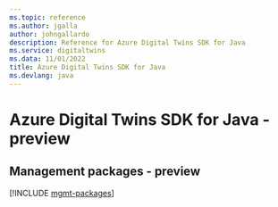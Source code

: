 ```yaml
---
ms.topic: reference
ms.author: jgalla
author: johngallardo
description: Reference for Azure Digital Twins SDK for Java
ms.service: digitaltwins
ms.data: 11/01/2022
title: Azure Digital Twins SDK for Java
ms.devlang: java
---
```

# Azure Digital Twins SDK for Java - preview

## Management packages - preview
[!INCLUDE [mgmt-packages](digital-twins-mgmt-index.md)]